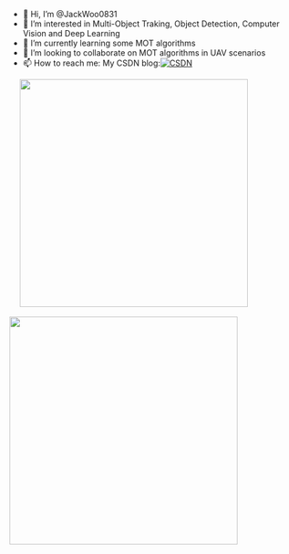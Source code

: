 - 👋 Hi, I’m @JackWoo0831
- 👀 I’m interested in Multi-Object Traking, Object Detection, Computer Vision and Deep Learning
- 🌱 I’m currently learning some MOT algorithms
- 💞️ I’m looking to collaborate on MOT algorithms in UAV scenarios
- 📫 How to reach me: My CSDN blog:[![CSDN](https://img.shields.io/badge/CSDN-查看-red)](https://blog.csdn.net/wjpwjpwjp0831?spm=1010.2135.3001.5343)

&emsp;
<b>
    <image src="https://github-readme-stats.vercel.app/api?username=JackWoo0831&show_icons=true&theme=tokyonight" width=400 >
    </image>
</b>

<b>
    <image src="https://github-readme-stats.vercel.app/api/top-langs/?username=JackWoo0831&layout=compact&theme=tokyonight&hide=html" width=400 ></image>
</b>


<!---
JackWoo0831/JackWoo0831 is a ✨ special ✨ repository because its `README.md` (this file) appears on your GitHub profile.
You can click the Preview link to take a look at your changes.
--->
